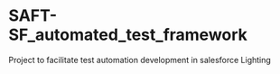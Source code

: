 # SAFT-SF_automated_test_framework
Project to facilitate test automation development in salesforce Lighting
